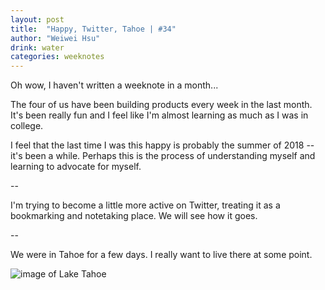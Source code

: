```yaml
---
layout: post
title:  "Happy, Twitter, Tahoe | #34"
author: "Weiwei Hsu"
drink: water
categories: weeknotes
---
```


Oh wow, I haven't written a weeknote in a month...

The four of us have been building products every week in the last month. It's been really fun and I feel like I'm almost learning as much as I was in college.

I feel that the last time I was this happy is probably the summer of 2018 -- it's been a while. Perhaps this is the process of understanding myself and learning to advocate for myself.

--

I'm trying to become a little more active on Twitter, treating it as a bookmarking and notetaking place. We will see how it goes.

--

We were in Tahoe for a few days. I really want to live there at some point.

![image of Lake Tahoe]({{site.baseurl}}/assets/images/tahoe.jpeg)
